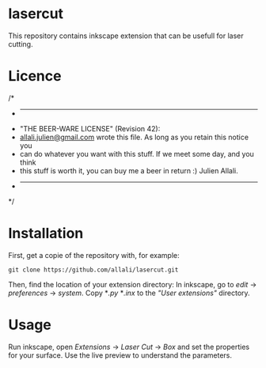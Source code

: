 # lasercut

This repository contains inkscape extension that can be usefull for laser cutting.

# Licence

/*
 * ----------------------------------------------------------------------------
 * "THE BEER-WARE LICENSE" (Revision 42):
 * <allali.julien@gmail.com> wrote this file. As long as you retain this notice you
 * can do whatever you want with this stuff. If we meet some day, and you think
 * this stuff is worth it, you can buy me a beer in return :) Julien Allali.
 * ----------------------------------------------------------------------------
 */

# Installation

First, get a copie of the repository with, for example:

```
git clone https://github.com/allali/lasercut.git
```

Then, find the location of your extension directory: In inkscape, go to *edit* -> *preferences* -> *system*. Copy **.py* **.inx* to the *"User extensions"* directory.

# Usage

Run inkscape, open *Extensions* -> *Laser Cut* -> *Box* and set the properties for your surface. Use the live preview to understand the parameters. 